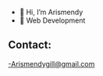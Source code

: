 - 👋 Hi, I’m Arismendy
- 👀 Web Development 
## Contact:
-Arismendygill@gmail.com


<!---
agmonster08/agmonster08 is a ✨ special ✨ repository because its `README.md` (this file) appears on your GitHub profile.
You can click the Preview link to take a look at your changes.
--->
